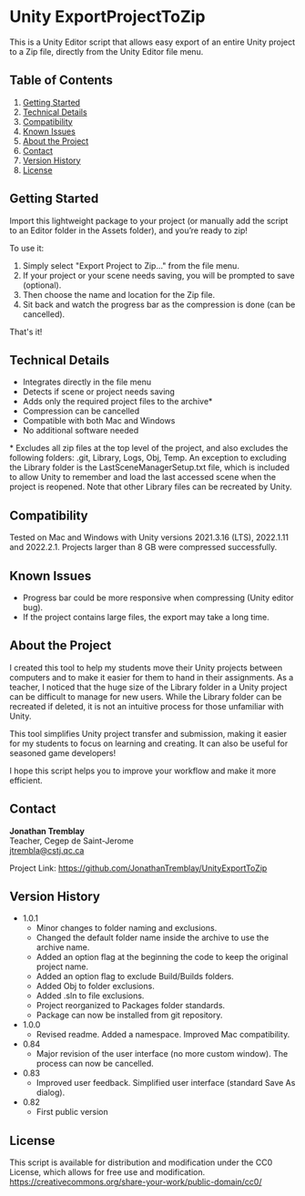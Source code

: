 # Unity ExportProjectToZip

This is a Unity Editor script that allows easy export of an entire Unity project to a Zip file, directly from the Unity Editor file menu.

## Table of Contents

1. [Getting Started](#getting-started)
2. [Technical Details](#technical-details)
3. [Compatibility](#compatibility)
4. [Known Issues](#known-issues)
5. [About the Project](#about-the-project)
6. [Contact](#contact)
7. [Version History](#version-history)
7. [License](#license)

## Getting Started

Import this lightweight package to your project (or manually add the script to an Editor folder in the Assets folder), and you’re ready to zip!

To use it:
1. Simply select "Export Project to Zip..." from the file menu. 
2. If your project or your scene needs saving, you will be prompted to save (optional).
3. Then choose the name and location for the Zip file. 
4. Sit back and watch the progress bar as the compression is done (can be cancelled).

That's it!

## Technical Details

* Integrates directly in the file menu
* Detects if scene or project needs saving
* Adds only the required project files to the archive\*
* Compression can be cancelled
* Compatible with both Mac and Windows
* No additional software needed

\* Excludes all zip files at the top level of the project, and also excludes the following folders: .git, Library, Logs, Obj, Temp. An exception to excluding the Library folder is the LastSceneManagerSetup.txt file, which is included to allow Unity to remember and load the last accessed scene when the project is reopened. Note that other Library files can be recreated by Unity.

## Compatibility

Tested on Mac and Windows with Unity versions 2021.3.16 (LTS), 2022.1.11 and 2022.2.1.
Projects larger than 8 GB were compressed successfully.

## Known Issues

* Progress bar could be more responsive when compressing (Unity editor bug).
* If the project contains large files, the export may take a long time.

## About the Project

I created this tool to help my students move their Unity projects between computers and to make it easier for them to hand in their assignments. As a teacher, I noticed that the huge size of the Library folder in a Unity project can be difficult to manage for new users. While the Library folder can be recreated if deleted, it is not an intuitive process for those unfamiliar with Unity. 

This tool simplifies Unity project transfer and submission, making it easier for my students to focus on learning and creating. It can also be useful for seasoned game developers!

I hope this script helps you to improve your workflow and make it more efficient.

## Contact

**Jonathan Tremblay**  
Teacher, Cegep de Saint-Jerome  
jtrembla@cstj.qc.ca

Project Link: https://github.com/JonathanTremblay/UnityExportToZip

## Version History

* 1.0.1
    * Minor changes to folder naming and exclusions.
    * Changed the default folder name inside the archive to use the archive name.
	* Added an option flag at the beginning the code to keep the original project name. 
	* Added an option flag to exclude Build/Builds folders. 
	* Added Obj to folder exclusions.
	* Added .sln to file exclusions.
	* Project reorganized to Packages folder standards.
	* Package can now be installed from git repository.
* 1.0.0
    * Revised readme. Added a namespace. Improved Mac compatibility.
* 0.84
    * Major revision of the user interface (no more custom window). The process can now be cancelled.
* 0.83
    * Improved user feedback. Simplified user interface (standard Save As dialog).
* 0.82
    * First public version

## License

This script is available for distribution and modification under the CC0 License, which allows for free use and modification. https://creativecommons.org/share-your-work/public-domain/cc0/
